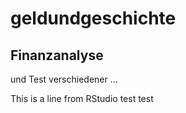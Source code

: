 # geldundgeschichte
## Finanzanalyse

und Test verschiedener ...

This is a line from RStudio
test
test

